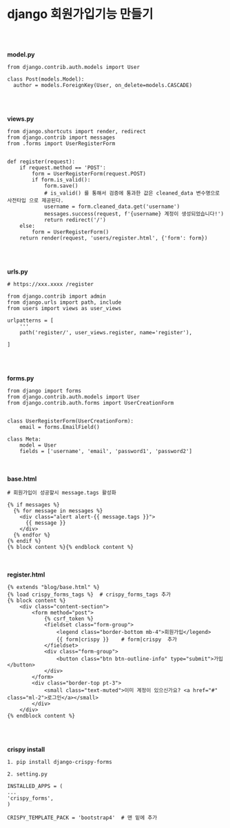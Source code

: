 # django 회원가입기능 만들기
<br><br>

**model.py** 

    from django.contrib.auth.models import User
    
    class Post(models.Model):
      author = models.ForeignKey(User, on_delete=models.CASCADE)
      	
<br><br>

**views.py**

    from django.shortcuts import render, redirect
    from django.contrib import messages
    from .forms import UserRegisterForm


    def register(request):
        if request.method == 'POST':
            form = UserRegisterForm(request.POST)
            if form.is_valid():
                form.save()
                # is_valid() 를 통해서 검증에 통과한 값은 cleaned_data 변수명으로 사전타입 으로 제공된다.
                username = form.cleaned_data.get('username')
                messages.success(request, f'{username} 계정이 생성되었습니다!')
                return redirect('/')
        else:
            form = UserRegisterForm()
        return render(request, 'users/register.html', {'form': form})
        
<br><br>    

**urls.py**
    
    # https://xxx.xxxx /register
    
    from django.contrib import admin
    from django.urls import path, include
    from users import views as user_views

    urlpatterns = [
        ''' 
        path('register/', user_views.register, name='register'),

    ]
        
 <br><br> 
 
 **forms.py**
 
    from django import forms
    from django.contrib.auth.models import User
    from django.contrib.auth.forms import UserCreationForm


    class UserRegisterForm(UserCreationForm):
        email = forms.EmailField()

    class Meta:
        model = User
        fields = ['username', 'email', 'password1', 'password2']
        
<br><br>
**base.html**
    
    # 회원가입이 성공할시 message.tags 활성화
    
    {% if messages %}
      {% for message in messages %}
        <div class="alert alert-{{ message.tags }}">
          {{ message }}
        </div>
      {% endfor %}
    {% endif %}
    {% block content %}{% endblock content %}
    

<br><br>
**register.html**

    {% extends "blog/base.html" %}
    {% load crispy_forms_tags %}  # crispy_forms_tags 추가
    {% block content %}
        <div class="content-section">
            <form method="post">
                {% csrf_token %}
                <fieldset class="form-group">
                    <legend class="border-bottom mb-4">회원가입</legend>
                    {{ form|crispy }}    # form|crispy  추가 
                </fieldset>
                <div class="form-group">
                    <button class="btn btn-outline-info" type="submit">가입</button>
                </div>
            </form>
            <div class="border-top pt-3">
                <small class="text-muted">이미 계정이 있으신가요? <a href="#" class="ml-2">로그인</a></small>
            </div>
        </div>
    {% endblock content %}
    
 <br><br>
 
**crispy install**

    1. pip install django-crispy-forms
    
    2. setting.py
    
    INSTALLED_APPS = (
    ...
    'crispy_forms',
    )
    
    CRISPY_TEMPLATE_PACK = 'bootstrap4'  # 맨 밑에 추가
    
    

